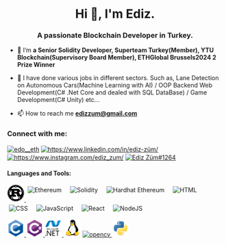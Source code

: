 <h1 align="center">Hi 👋, I'm Ediz.</h1>
<h3 align="center">A passionate Blockchain Developer in Turkey.</h3>

- 🌱 I’m **a Senior Solidity Developer, Superteam Turkey(Member), YTU Blockchain(Supervisory Board Member), ETHGlobal Brussels2024 2 Prize Winner**
- :telescope: I have done various jobs in different sectors. Such as, Lane Detection on Autonomous Cars(Machine Learning with AI) / OOP Backend Web Development(C# .Net Core and dealed with SQL DataBase) / Game Development(C# Unity) etc...

- 📫 How to reach me **edizzum@gmail.com**

<h3 align="left">Connect with me:</h3>
<p align="left">
<a href="https://twitter.com/0xquadcore" target="blank"><img align="center" src="https://raw.githubusercontent.com/rahuldkjain/github-profile-readme-generator/master/src/images/icons/Social/twitter.svg" alt="edo__eth" height="30" width="40" /></a>
<a href="https://www.linkedin.com/in/ediz-zum/" target="blank"> <img align="center" src="https://raw.githubusercontent.com/rahuldkjain/github-profile-readme-generator/master/src/images/icons/Social/linked-in-alt.svg" alt="https://www.linkedin.com/in/ediz-züm/" height="30" width="40" /> </a>
<a href="https://instagram.com/ediz_zum/" target="blank"><img align="center" src="https://raw.githubusercontent.com/rahuldkjain/github-profile-readme-generator/master/src/images/icons/Social/instagram.svg" alt="https://www.instagram.com/ediz_zum/" height="30" width="40" /></a>
<a href="https://discord.gg/quad_core" target="blank"><img align="center" src="https://raw.githubusercontent.com/rahuldkjain/github-profile-readme-generator/master/src/images/icons/Social/discord.svg" alt="Ediz Züm#1264" height="30" width="40" /></a>
</p>

#### Languages and Tools:
<p align="left">
<a href="https://www.rust-lang.org" target="_blank" rel="noreferrer"> <img src="https://raw.githubusercontent.com/devicons/devicon/master/icons/rust/rust-plain.svg" alt="rust" width="40" height="40"/> </a>
<img src="https://upload.wikimedia.org/wikipedia/commons/thumb/0/05/Ethereum_logo_2014.svg/1257px-Ethereum_logo_2014.svg.png" alt="Ethereum" height="40" style="vertical-align:top; margin:4px">
   &nbsp;
<img src="https://upload.wikimedia.org/wikipedia/commons/thumb/9/98/Solidity_logo.svg/1200px-Solidity_logo.svg.png" alt="Solidity" height="40" style="vertical-align:top; margin:4px">
   &nbsp;
<img src="https://seeklogo.com/images/H/hardhat-logo-888739EBB4-seeklogo.com.png" alt="Hardhat Ethereum" height="40" style="vertical-align:top; margin:4px">
   &nbsp;

   <img src="https://upload.wikimedia.org/wikipedia/commons/8/82/Devicon-html5-plain.svg" alt="HTML" height="40" style="vertical-align:top; margin:4px">
   &nbsp;
   <img src="https://upload.wikimedia.org/wikipedia/commons/d/d5/CSS3_logo_and_wordmark.svg" alt="CSS" height="40" style="vertical-align:top; margin:4px">
   &nbsp;
   <img src="https://upload.wikimedia.org/wikipedia/commons/9/99/Unofficial_JavaScript_logo_2.svg" alt="JavaScript" height="40" style="vertical-align:top; margin:4px">
   &nbsp;
   <img src="https://upload.wikimedia.org/wikipedia/commons/4/47/React.svg" alt="React" height="40" style="vertical-align:top; margin:4px">
   &nbsp;
   <img src="https://upload.wikimedia.org/wikipedia/commons/d/d9/Node.js_logo.svg" alt="NodeJS" height="40" style="vertical-align:top; margin:4px">
   &nbsp;
  <p align="left"> <a href="https://www.cprogramming.com/" target="_blank" rel="noreferrer"> <img src="https://raw.githubusercontent.com/devicons/devicon/master/icons/c/c-original.svg" alt="c" width="40" height="40"/> </a> <a href="https://www.w3schools.com/cs/" target="_blank" rel="noreferrer"> <img src="https://raw.githubusercontent.com/devicons/devicon/master/icons/csharp/csharp-original.svg" alt="csharp" width="40" height="40"/> </a> <a href="https://dotnet.microsoft.com/" target="_blank" rel="noreferrer"> <img src="https://raw.githubusercontent.com/devicons/devicon/master/icons/dot-net/dot-net-original-wordmark.svg" alt="dotnet" width="40" height="40"/> </a> <img src="https://raw.githubusercontent.com/devicons/devicon/master/icons/linux/linux-original.svg" alt="linux" width="40" height="40"/> </a> <a href="https://opencv.org/" target="_blank" rel="noreferrer"> <img src="https://www.vectorlogo.zone/logos/opencv/opencv-icon.svg" alt="opencv" width="40" height="40"/> </a> <a href="https://www.python.org" target="_blank" rel="noreferrer"> <img src="https://raw.githubusercontent.com/devicons/devicon/master/icons/python/python-original.svg" alt="python" width="40" height="40"/> </a> </p>

</p>
